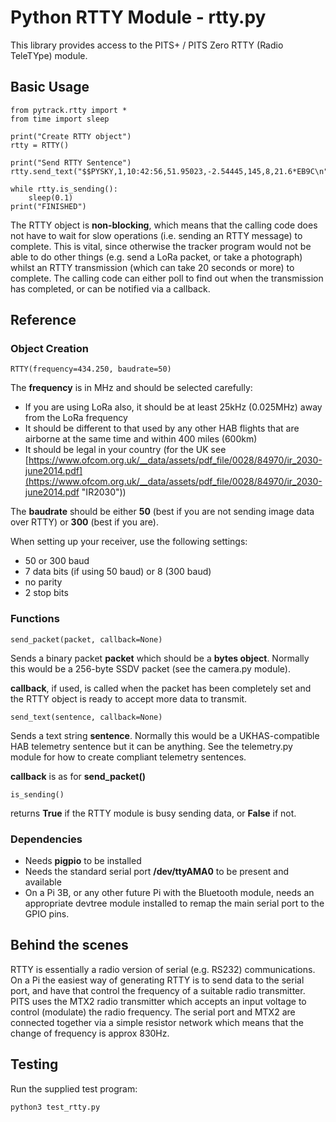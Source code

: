 # Python RTTY Module - rtty.py

This library provides access to the PITS+ / PITS Zero RTTY (Radio TeleTYpe) module.

## Basic Usage

	from pytrack.rtty import *
	from time import sleep

	print("Create RTTY object")
	rtty = RTTY()

	print("Send RTTY Sentence")
	rtty.send_text("$$PYSKY,1,10:42:56,51.95023,-2.54445,145,8,21.6*EB9C\n")

	while rtty.is_sending():
		sleep(0.1)
	print("FINISHED")

The RTTY object is **non-blocking**, which means that the calling code does not have to wait for slow operations (i.e. sending an RTTY message) to complete.  This is vital, since otherwise the tracker program would not be able to do other things (e.g. send a LoRa packet, or take a photograph) whilst an RTTY transmission (which can take 20 seconds or more) to complete.  The calling code can either poll to find out when the transmission has completed, or can be notified via a callback.

## Reference

### Object Creation

	RTTY(frequency=434.250, baudrate=50)

The **frequency** is in MHz and should be selected carefully:

- If you are using LoRa also, it should be at least 25kHz (0.025MHz) away from the LoRa frequency
- It should be different to that used by any other HAB flights that are airborne at the same time and within 400 miles (600km)
- It should be legal in your country (for the UK see [https://www.ofcom.org.uk/__data/assets/pdf_file/0028/84970/ir_2030-june2014.pdf](https://www.ofcom.org.uk/__data/assets/pdf_file/0028/84970/ir_2030-june2014.pdf "IR2030"))

The **baudrate** should be either **50** (best if you are not sending image data over RTTY) or **300** (best if you are).

When setting up your receiver, use the following settings:

- 50 or 300 baud
- 7 data bits (if using 50 baud) or 8 (300 baud)
- no parity
- 2 stop bits

### Functions

	send_packet(packet, callback=None)

Sends a binary packet **packet** which should be a **bytes object**.  Normally this would be a 256-byte SSDV packet (see the camera.py module).

**callback**, if used, is called when the packet has been completely set and the RTTY object is ready to accept more data to transmit.

	send_text(sentence, callback=None)

Sends a text string **sentence**.  Normally this would be a UKHAS-compatible HAB telemetry sentence but it can be anything.  See the telemetry.py module for how to create compliant telemetry sentences.

**callback** is as for **send_packet()**

	is_sending()

returns **True** if the RTTY module is busy sending data, or **False** if not.

### Dependencies

- Needs **pigpio** to be installed
- Needs the standard serial port **/dev/ttyAMA0** to be present and available
- On a Pi 3B, or any other future Pi with the Bluetooth module, needs an appropriate devtree module installed to remap the main serial port to the GPIO pins.

## Behind the scenes

RTTY is essentially a radio version of serial (e.g. RS232) communications.  On a Pi the easiest way of generating RTTY is to send data to the serial port, and have that control the frequency of a suitable radio transmitter.  PITS uses the MTX2 radio transmitter which accepts an input voltage to control (modulate) the radio frequency.  The serial port and MTX2 are connected together via a simple resistor network which means that the change of frequency is approx 830Hz.

## Testing

Run the supplied test program:

	python3 test_rtty.py
